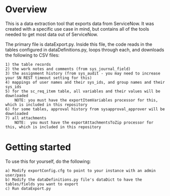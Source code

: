 # Overview

This is a data extraction tool that exports data from ServiceNow.  It was created with a specific use case in mind,
but contains all of the tools needed to get most data out of ServiceNow.

The primary file is dataExport.py.  Inside this file, the code reads in the tables configured in dataDefinitions.py, loops
through each, and downloads the following to CSV files:

    1) the table records
    2) the work notes and comments (from sys_journal_field)
    3) the assignment history (from sys_audit - you may need to increase your SN REST timeout setting for this)
    4) mappings of user names and their sys_ids, and group names and their sys_ids
    5) for the sc_req_item table, all variables and their values will be downloaded
        NOTE: you must have the exportItemVariables processor for this, which is included in this repository
    6) for some tables, approval history from sysapproval_approver will be downloaded
    7) all attachments
        NOTE:  you must have the exportAttachmentsToZip processor for this, which is included in this repository
        
# Getting started

To use this for yourself, do the following:

    a) Modify exportConfig.cfg to point to your instance with an admin user/pass
    b) Modify the dataDefinitions.py file's dataDict to have the tables/fields you want to export
    c) Run dataExport.py
